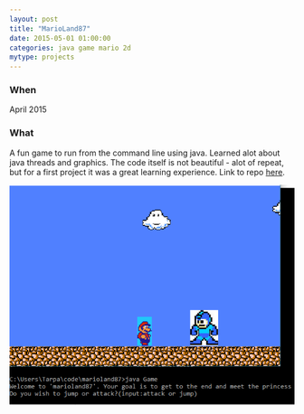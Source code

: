```yaml
---
layout: post
title: "MarioLand87"
date: 2015-05-01 01:00:00
categories: java game mario 2d
mytype: projects
---
```


### When
April 2015

### What
A fun game to run from the command line using java. Learned alot about java threads and graphics. The code itself is not beautiful - alot of repeat, but for a first project it was a great learning experience.
Link to repo [here](https://github.com/BTruer/marioland87).

![alt text](images/marioland.PNG "Java")
